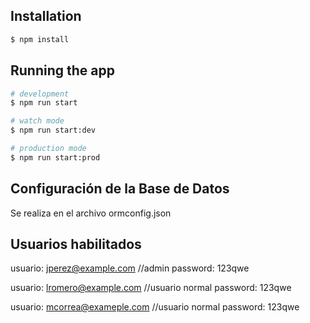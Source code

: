 ## Installation

```bash
$ npm install
```

## Running the app

```bash
# development
$ npm run start

# watch mode
$ npm run start:dev

# production mode
$ npm run start:prod
```

## Configuración de la Base de Datos

Se realiza en el archivo ormconfig.json

## Usuarios habilitados

usuario: jperez@example.com //admin
password: 123qwe

usuario: lromero@example.com //usuario normal
password: 123qwe

usuario: mcorrea@exameple.com //usuario normal
password: 123qwe
